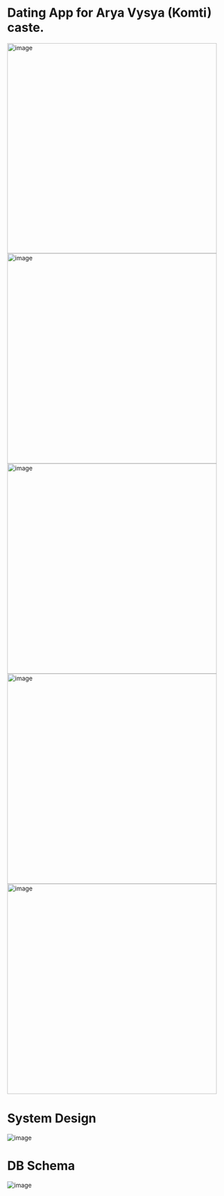 # Dating App for Arya Vysya (Komti) caste.
<img width="483" alt="image" src="https://github.com/user-attachments/assets/52b510eb-dd6e-4ca3-9d23-7d0c279a3402" />
<img width="483" alt="image" src="https://github.com/user-attachments/assets/202b91fe-0ab9-42a7-8ae8-e028962c9a44" />
<img width="483" alt="image" src="https://github.com/user-attachments/assets/df14d5a7-48ee-42fb-8abc-ee5066b369bf" />
<img width="483" alt="image" src="https://github.com/user-attachments/assets/e6e160e2-9d78-48d8-89b5-fb8d8f62b807" />
<img width="483" alt="image" src="https://github.com/user-attachments/assets/f1837ed6-0793-49e9-a1e3-609c5a8341f7" />

# System Design
![image](https://github.com/user-attachments/assets/6aa31a4c-3eea-45fe-b4a3-19acb1c780f7)

# DB Schema
![image](https://github.com/user-attachments/assets/9d398239-92a1-496a-9315-ec763494523e)
